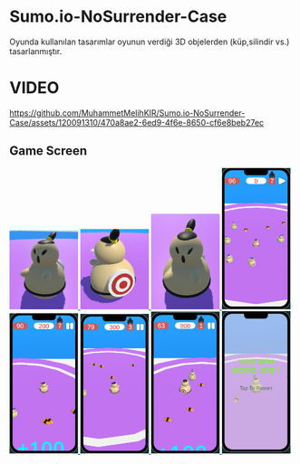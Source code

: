 # Sumo.io-NoSurrender-Case
Oyunda kullanılan tasarımlar oyunun verdiği 3D objelerden (küp,silindir vs.) tasarlanmıştır.

# VIDEO


https://github.com/MuhammetMelihKIR/Sumo.io-NoSurrender-Case/assets/120091310/470a8ae2-6ed9-4f6e-8650-cf6e8beb27ec



## Game Screen
<p align="left"> <a href="https://www.w3schools.com/cs/" target="_blank" rel="noreferrer"> <img 

<img src="./ScreenShot/2.png" alt="racegif" width="24%" />
<img src="./ScreenShot/3.png" alt="racegif" width="24%" />
<img src="./ScreenShot/9.png" alt="racegif" width="24%"/>
<img src="./ScreenShot/4.png" alt="racegif" width="24%"/>
<img src="./ScreenShot/5.png" alt="racegif" width="24%"/>
<img src="./ScreenShot/6.png" alt="racegif" width="24%"/>
<img src="./ScreenShot/7.png" alt="racegif" width="24%"/>
<img src="./ScreenShot/8.png" alt="racegif" width="24%"/>
